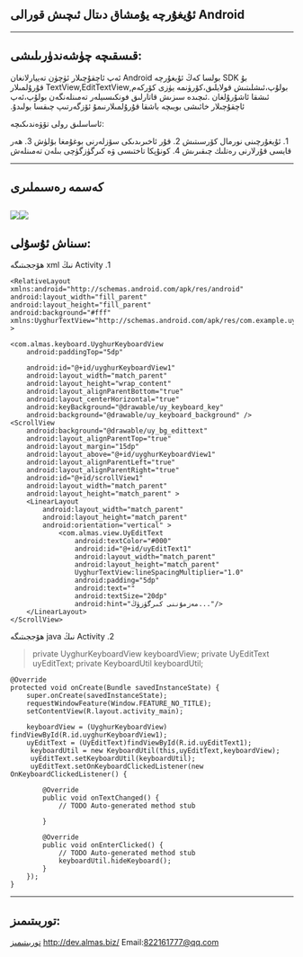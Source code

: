  ئۇيغۇرچە يۇمشاق دىتال ئىچىش قورالى Android
------------------------------------------


----------
## قىسقىچە چۈشەندۈرىلىشى:‫ ##
بۇ ‫‫SDK بولسا كەڭ ئۇيغۇرچە Android ئەپ ئاچقۇچىلار ئۈچۈن تەييارلانغان بولۇپ،ئىشلىتىش قولايلىق،كۆرۈنمە يۈزى كۆركەم,TextView,EditTextView ‫قۇرۇلمىلار ئىشقا ئاشۇرۇلغان .ئىچىدە سىزىش قاتارلىق فونكىسىيلەر تەمىنلەنگەن بولۇپ،ئەپ ئاچقۇچىلار خائىشى بويىچە باشقا قۇرۇلمىلارنىمۇ ئۆزگەرتىپ چىقسا بولىدۇ.

ئاساسلىق رولى تۆۋەندىكىچە:‫‫

‫1. ئۇيغۇرچىنى نورمال كۆرسىتىش
‫2. قۇر ئاخىرىدىكى سۆزلەرنى بوغۇمغا بۆلۈش
‫3. ھەر قايسى قۇرلارنى رەتلىك چىقىرىش
‫4. كونۇپكا تاختىسى ۋە كىرگۈزگۈچى بىلەن تەمىنلەش


----------
## كەسمە رەسىملىرى ##
![](http://dev.almas.biz/images/c1.png)![](http://dev.almas.biz/images/c2.png)
----------
## سىناش ئۇسۇلى:‫ ##
‫1.	Activity نىڭ xml ھۆججىتىگە

    <RelativeLayout xmlns:android="http://schemas.android.com/apk/res/android"
    android:layout_width="fill_parent"
    android:layout_height="fill_parent"
    android:background="#fff"
    xmlns:UyghurTextView="http://schemas.android.com/apk/res/com.example.uyghurtest" >

    <com.almas.keyboard.UyghurKeyboardView
        android:paddingTop="5dp"
        
        android:id="@+id/uyghurKeyboardView1"
        android:layout_width="match_parent"
        android:layout_height="wrap_content"
        android:layout_alignParentBottom="true"
        android:layout_centerHorizontal="true"
        android:keyBackground="@drawable/uy_keyboard_key" 
        android:background="@drawable/uy_keyboard_background" />
    <ScrollView 	
        android:background="@drawable/uy_bg_edittext"
		android:layout_alignParentTop="true"
        android:layout_margin="15dp"
        android:layout_above="@+id/uyghurKeyboardView1"
        android:layout_alignParentLeft="true"
        android:layout_alignParentRight="true"
        android:id="@+id/scrollView1"
        android:layout_width="match_parent"
        android:layout_height="match_parent" >
        <LinearLayout
            android:layout_width="match_parent"
            android:layout_height="match_parent"
            android:orientation="vertical" >
                <com.almas.view.UyEditText
                    android:textColor="#000"
			        android:id="@+id/uyEditText1"
			        android:layout_width="match_parent"
			        android:layout_height="match_parent"
			        UyghurTextView:lineSpacingMultiplier="1.0"
			        android:padding="5dp"
			        android:text=""
			        android:textSize="20dp"
			        android:hint="مەزمۇننى كىرگۈزۈڭ..."/>
        </LinearLayout>
    </ScrollView>
</RelativeLayout>

‫2.	Activity نىڭ java ھۆججىتىگە

> private UyghurKeyboardView keyboardView;
	private UyEditText uyEditText;
	private KeyboardUtil keyboardUtil;

	@Override
	protected void onCreate(Bundle savedInstanceState) {
		super.onCreate(savedInstanceState);
		requestWindowFeature(Window.FEATURE_NO_TITLE);
		setContentView(R.layout.activity_main);

		keyboardView = (UyghurKeyboardView) findViewById(R.id.uyghurKeyboardView1);
		uyEditText = (UyEditText)findViewById(R.id.uyEditText1);
		 keyboardUtil = new KeyboardUtil(this,uyEditText,keyboardView);
		 uyEditText.setKeyboardUtil(keyboardUtil);
		 uyEditText.setOnKeyboardClickedListener(new OnKeyboardClickedListener() {
			
			@Override
			public void onTextChanged() {
				// TODO Auto-generated method stub
				
			}
			
			@Override
			public void onEnterClicked() {
				// TODO Auto-generated method stub
				keyboardUtil.hideKeyboard();
			}
		});
	}


----------
## توربىتىمىز:‫ ##
[توربىتىمىز](http://dev.almas.biz/index.html)
http://dev.almas.biz/
Email:822161777@qq.com
